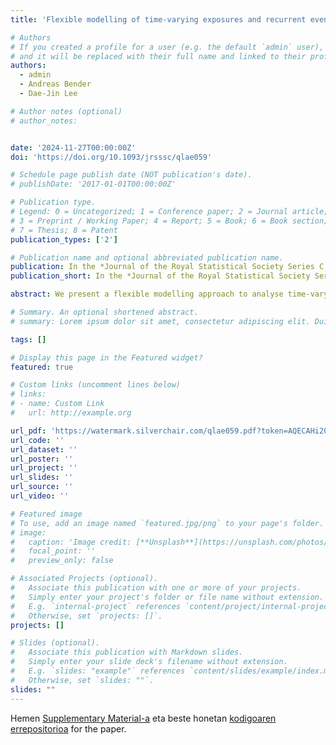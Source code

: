 ```yaml
---
title: 'Flexible modelling of time-varying exposures and recurrent events to analyse training load effects in team sports injuries'

# Authors
# If you created a profile for a user (e.g. the default `admin` user), write the username (folder name) here
# and it will be replaced with their full name and linked to their profile.
authors:
  - admin
  - Andreas Bender
  - Dae-Jin Lee

# Author notes (optional)
# author_notes:


date: '2024-11-27T00:00:00Z'
doi: 'https://doi.org/10.1093/jrsssc/qlae059'

# Schedule page publish date (NOT publication's date).
# publishDate: '2017-01-01T00:00:00Z'

# Publication type.
# Legend: 0 = Uncategorized; 1 = Conference paper; 2 = Journal article;
# 3 = Preprint / Working Paper; 4 = Report; 5 = Book; 6 = Book section;
# 7 = Thesis; 8 = Patent
publication_types: ['2']

# Publication name and optional abbreviated publication name.
publication: In the *Journal of the Royal Statistical Society Series C (Applied Statistics)*
publication_short: In the *Journal of the Royal Statistical Society Series C (Applied Statistics)*

abstract: We present a flexible modelling approach to analyse time-varying exposures and recurrent events in team sports injuries. The approach is based on the piece-wise exponential additive mixed model where the effects of past exposures (i.e. high-intensity training loads) may accumulate over time and present complex forms of association. In order to identify a relevant time window at which past exposures have an impact on the current risk, we propose a penalty approach. We conduct a simulation study to evaluate the performance of the proposed model, under different true weight functions and different levels of heterogeneity between recurrent events. Finally, we illustrate the approach with a case study application involving an elite male football team participating in the Spanish LaLiga competition. The cohort includes time-loss injuries and external training load variables tracked by Global Positioning System devices, during the seasons 2017–2018 and 2018–2019.

# Summary. An optional shortened abstract.
# summary: Lorem ipsum dolor sit amet, consectetur adipiscing elit. Duis posuere tellus ac convallis placerat. Proin tincidunt magna sed ex sollicitudin condimentum.

tags: []

# Display this page in the Featured widget?
featured: true

# Custom links (uncomment lines below)
# links:
# - name: Custom Link
#   url: http://example.org

url_pdf: 'https://watermark.silverchair.com/qlae059.pdf?token=AQECAHi208BE49Ooan9kkhW_Ercy7Dm3ZL_9Cf3qfKAc485ysgAAA28wggNrBgkqhkiG9w0BBwagggNcMIIDWAIBADCCA1EGCSqGSIb3DQEHATAeBglghkgBZQMEAS4wEQQMN3hd6vh9ei4y0gzSAgEQgIIDIqYVpWCqcPsynPIYQXO2eq2xhHS2CJ6YJd4SR_hUe71Ghn84UX_bJVr_EgFFqU7cZX36b07ortU5Rqm160e0tKmJ7LfFA4jIqZT3ceIuIsjv4qBMmEfnJ-vOevAwaEcSQI3uSDVZIHFZb_woR9b8euycit0rbdEzh0Ca6SmTrm8rTD4QrmQ1CnsBZqAdcSn9L_az9HylMW4JJ9y69YaAYcCg1zRxP7ATDvo6zuWVpxUzEzHMs194B-RRfzdKv75w3gy6z0IGvvfxEPACAXZDnZnhsjruKTbKNs8diKKGqWKrex_bVqgpvbqUvCqQfQtwkjUH7m2mI0ZcbF1hP5Co_66AK3SzwjoKM5gxLsY4yN4b-yDO6LOn_zshFfaUcDpcITBsT2Zeg6iPfVULugFbDmoKCCKyUdpTAxA2u8gxrknLH3oObvQeD4PtcVVkoW1poV4BrRE9nSNc_Sw7GwXbym0CqQ-KXZNyBciiO3FHYpDVUC7UD0Y7uxbYcgv8QhIjtwFbvniZW7YDQlbvvUJsW99fizr_zwU6HssRcpjpovPyhozkYF1T9XA6sOh8bqDqViwVMYVfkm4sVuSKCKDbZQpALAphYaEkjHqmJP_1BfCNZSg-hO_NMQBuKQp4dOx2bCiSACtXC-AKE19LSaKRGlxcfa-ftwq69nl0k-kpCRRHiBLxxQK5HqY2fB9Splcg3FowcjJVqhXmF3Vs6G6kfDycRDLE7aMFwxrmQku1B2X_K8I5bmLsrGUjTK3idQLdbj4r-bK0t9-zv3bAuWFmW0b7-aHRixiCmbE8DJu_tpPyXUdzaLIBgVtAz7zBCTZbGH6_tqne5B6_36dIdGRnkrhQoa8laXrX2lZkFInxWZewZYcaIkHEK6PhK-pB842NAS0JRWunRKt2KdpphtRCp7vgIrRJsGqhNHVeSi_FxDX-wbIN1KkVsNrm4QLqd5idsqLLTCZFhFp-kJwtXVX0QrlzkrUIWZJI1e9M1ijqn7-CFQMqa0yT0FnLcy4rVFBt779GMwOfvu_MTOJNpHNmpTbOJAjCYg1ErRzkFFThX3ok6t0'
url_code: ''
url_dataset: ''
url_poster: ''
url_project: ''
url_slides: ''
url_source: ''
url_video: ''

# Featured image
# To use, add an image named `featured.jpg/png` to your page's folder.
# image:
#   caption: 'Image credit: [**Unsplash**](https://unsplash.com/photos/pLCdAaMFLTE)'
#   focal_point: ''
#   preview_only: false

# Associated Projects (optional).
#   Associate this publication with one or more of your projects.
#   Simply enter your project's folder or file name without extension.
#   E.g. `internal-project` references `content/project/internal-project/index.md`.
#   Otherwise, set `projects: []`.
projects: []

# Slides (optional).
#   Associate this publication with Markdown slides.
#   Simply enter your slide deck's filename without extension.
#   E.g. `slides: "example"` references `content/slides/example/index.md`.
#   Otherwise, set `slides: ""`.
slides: ""
---
```



Hemen [Supplementary Material-a](https://github.com/lzumeta/flex-mod-training-loads-recu-injuries/blob/main/Supplementary_material.pdf)
eta beste honetan
[kodigoaren errepositorioa](https://github.com/lzumeta/flex-mod-training-loads-recu-injuries/) for the paper.
